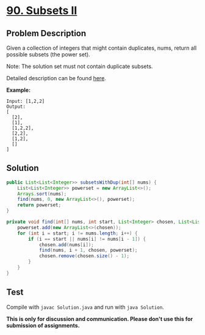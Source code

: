 # [90. Subsets II][title]

## Problem Description

Given a collection of integers that might contain duplicates, nums, return all possible subsets (the power set).

Note: The solution set must not contain duplicate subsets.

Detailed description can be found [here][title].

**Example:**

```
Input: [1,2,2]
Output:
[
  [2],
  [1],
  [1,2,2],
  [2,2],
  [1,2],
  []
]
```

## Solution

```java
public List<List<Integer>> subsetsWithDup(int[] nums) {
    List<List<Integer>> powerset = new ArrayList<>();
    Arrays.sort(nums);
    find(nums, 0, new ArrayList<>(), powerset);
    return powerset;
}

private void find(int[] nums, int start, List<Integer> chosen, List<List<Integer>> powerset) {
    powerset.add(new ArrayList<>(chosen));
    for (int i = start; i != nums.length; i++) {
        if (i == start || nums[i] != nums[i - 1]) {
            chosen.add(nums[i]);
            find(nums, i + 1, chosen, powerset);
            chosen.remove(chosen.size() - 1);
        }
    }
}
```

## Test

Compile with `javac Solution.java` and run with `java Solution`.


**This is only for discussion and communication. Please don't use this for submission of assignments.**

[title]: https://leetcode.com/problems/subsets-ii/